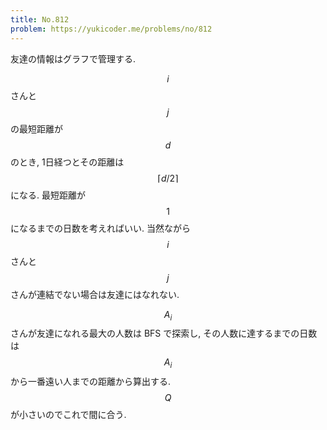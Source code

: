 ```yaml
---
title: No.812
problem: https://yukicoder.me/problems/no/812
---
```

友達の情報はグラフで管理する.

$$ i $$ さんと $$ j $$ の最短距離が $$ d $$ のとき, 1日経つとその距離は $$ \lceil d/2 \rceil $$ になる. 最短距離が $$ 1 $$ になるまでの日数を考えればいい. 当然ながら $$ i $$ さんと $$ j $$ さんが連結でない場合は友達にはなれない.

$$ A_i $$ さんが友達になれる最大の人数は BFS で探索し, その人数に達するまでの日数は $$ A_i $$ から一番遠い人までの距離から算出する. $$ Q $$ が小さいのでこれで間に合う.
